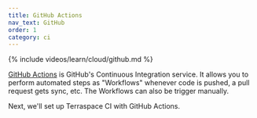 ```yaml
---
title: GitHub Actions
nav_text: GitHub
order: 1
category: ci
---
```


{% include videos/learn/cloud/github.md %}

[GitHub Actions](https://github.com/features/actions) is GitHub's Continuous Integration service. It allows you to perform automated steps as "Workflows" whenever code is pushed, a pull request gets sync, etc. The Workflows can also be trigger manually.

Next, we'll set up Terraspace CI with GitHub Actions.
